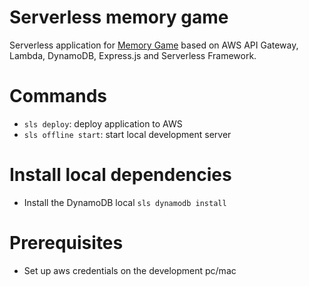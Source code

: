 # Serverless memory game

Serverless application for [Memory Game](https://github.com/danielesalvatore/react-memory-game) based on AWS API Gateway, Lambda, DynamoDB, Express.js and Serverless Framework.

# Commands

- ```sls deploy```: deploy application to AWS
- ```sls offline start```: start local development server

# Install local dependencies

- Install the DynamoDB local ```sls dynamodb install```

# Prerequisites

- Set up aws credentials on the development pc/mac
